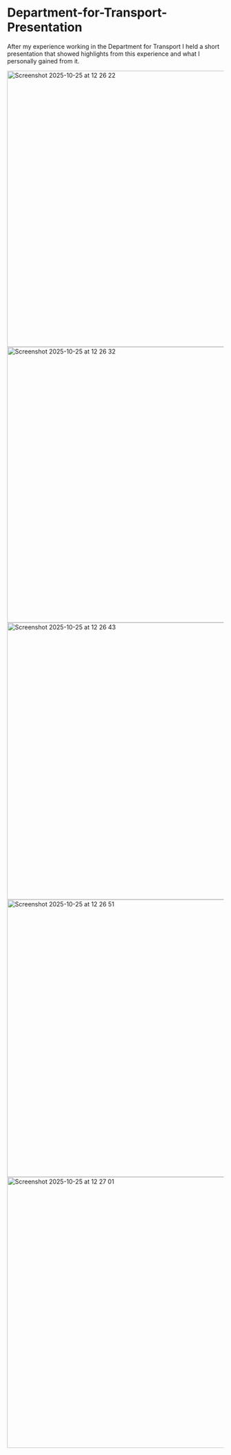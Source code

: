 # Department-for-Transport-Presentation

After my experience working in the Department for Transport I held a short presentation that showed highlights from this experience and what I personally gained from it.

<img width="1148" height="641" alt="Screenshot 2025-10-25 at 12 26 22" src="https://github.com/user-attachments/assets/1cf2d14b-55fe-469d-913f-493aece64219" />
<img width="1149" height="640" alt="Screenshot 2025-10-25 at 12 26 32" src="https://github.com/user-attachments/assets/a3f38e21-7ad8-42fb-acc5-ca6162a9e009" />
<img width="1144" height="643" alt="Screenshot 2025-10-25 at 12 26 43" src="https://github.com/user-attachments/assets/ab677470-3565-40e4-9fcd-2f1d8dd55c4c" />
<img width="1142" height="644" alt="Screenshot 2025-10-25 at 12 26 51" src="https://github.com/user-attachments/assets/a97e8f22-03ed-4b9d-adc4-939636bdc88c" />
<img width="1122" height="629" alt="Screenshot 2025-10-25 at 12 27 01" src="https://github.com/user-attachments/assets/77c4cd6f-7760-4111-993b-977d1f873a17" />
